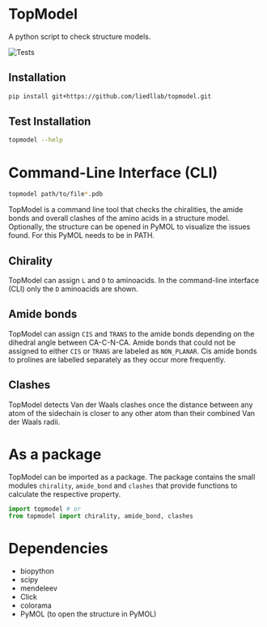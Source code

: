 # TopModel

A python script to check structure models.

![Tests](https://github.com/liedllab/topmodel.git/actions/workflows/tests.yml/badge.svg)

## Installation

```bash
pip install git+https://github.com/liedllab/topmodel.git
```

## Test Installation

```bash
topmodel --help
```

# Command-Line Interface (CLI)
```bash
topmodel path/to/file*.pdb
```

TopModel is a command line tool that checks the chiralities, the amide bonds and overall clashes of 
the amino acids in a structure model. Optionally, the structure can be opened in PyMOL to visualize 
the issues found. For this PyMOL needs to be in PATH.

## Chirality

TopModel can assign `L` and `D` to aminoacids. In the command-line interface (CLI) only the `D`
aminoacids are shown.

## Amide bonds

TopModel can assign `CIS` and `TRANS` to the amide bonds depending on the dihedral angle between
CA-C-N-CA. Amide bonds that could not be assigned to either `CIS` or `TRANS` are labeled as
`NON_PLANAR`.
Cis amide bonds to prolines are labelled separately as they occur more frequently.

## Clashes

TopModel detects Van der Waals clashes once the distance between any atom of the sidechain is
closer to any other atom than their combined Van der Waals radii.

# As a package

TopModel can be imported as a package. The package contains the small modules `chirality`,
`amide_bond` and `clashes` that provide functions to calculate the respective property.

```python
import topmodel # or
from topmodel import chirality, amide_bond, clashes
```

# Dependencies

- biopython
- scipy
- mendeleev
- Click
- colorama
- PyMOL (to open the structure in PyMOL)
